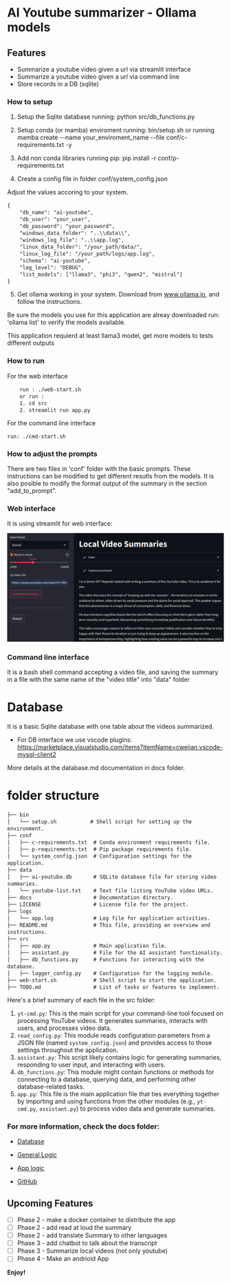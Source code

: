 # AI Youtube summarizer - Ollama models

## Features

* Summarize a youtube video given a url via streamlit interface
* Summarize a youtube video given a url via command line
* Store records in a DB (sqlite)

### How to setup

1. Setup the Sqlite database running: 
        python src/db_functions.py

2. Setup conda (or mamba) enviroment running: bin/setup.sh 
        or running 
        mamba create --name your_enviroment_name --file conf/c-requirements.txt -y

3. Add non conda libraries running pip: 
        pip install -r conf/p-requirements.txt

4. Create a config file in folder conf/system_config.json

Adjust the values accoring to your system.
```
{
    "db_name": "ai-youtube",
    "db_user": "your_user",
    "db_password": "your_password",
    "windows_data_folder": "..\\data\\",
    "windows_log_file": "..\\app.log",
    "linux_data_folder": "/your_path/data/",
    "linux_log_file": "/your_path/logs/app.log",
    "schema": "ai-youtube",
    "log_level": "DEBUG",
    "list_models": ["llama3", "phi3", "qwen2", "mistral"]
}
```

5. Get ollama working in your system. Download from www.ollama.io, and follow the instructions.

Be sure the models you use for this application are alreay downloaded run: 'ollama list' to verify the models available.

This application requierd at least llama3 model, get more models to tests different outputs


### How to run

For the web interface
```
    run : ./web-start.sh 
    or run : 
    1. cd src
    2. streamlit run app.py
```

For the command line interface
```
run: ./cmd-start.sh
```


### How to adjust the prompts

There are two files in 'conf' folder with the basic prompts.
These instructions can be modified to get different resutls from the models.
It is also posible to modify the format output of the summary 
in the section "add_to_prompt".


### Web interface
It is using streamlit for web interface:


![PNG Image](docs/web-interface.png)


### Command line interface
It is a bash shell command accepting a video file, and saving the summary 
in a file with the same name of the "video title" into "data" folder

# Database
It is a basic Sqlite database with one table about the videos summarized.

- For DB interface we use vscode plugins: 
https://marketplace.visualstudio.com/items?itemName=cweijan.vscode-mysql-client2

More details at the database.md documentation in docs folder.

# folder structure
```
├── bin
│   └── setup.sh           # Shell script for setting up the environment.
├── conf
│   ├── c-requirements.txt  # Conda environment requirements file.
│   ├── p-requirements.txt  # Pip package requirements file.
│   └── system_config.json  # Configuration settings for the application.
├── data
│   ├── ai-youtube.db       # SQLite database file for storing video summaries.
│   └── youtube-list.txt    # Text file listing YouTube video URLs.
├── docs                    # Documentation directory.
├── LICENSE                 # License file for the project.
├── logs
│   └── app.log             # Log file for application activities.
├── README.md               # This file, providing an overview and instructions.
├── src
│   ├── app.py              # Main application file.
│   ├── assistant.py        # File for the AI assistant functionality.
│   ├── db_functions.py     # Functions for interacting with the database.
│   ├── logger_config.py    # Configuration for the logging module.
├── web-start.sh            # Shell script to start the application.
├── TODO.md                 # List of tasks or features to implement.
```

Here's a brief summary of each file in the src folder:

1. `yt-cmd.py`: This is the main script for your command-line tool focused on processing YouTube videos. It generates summaries, interacts with users, and processes video data.
2. `read_config.py`: This module reads configuration parameters from a JSON file (named `system_config.json`) and provides access to those settings throughout the application.
3. `assistant.py`: This script likely contains logic for generating summaries, responding to user input, and interacting with users.
4. `db_functions.py`: This module might contain functions or methods for connecting to a database, querying data, and performing other database-related tasks.
5. `app.py`: This file is the main application file that ties everything together by importing and using functions from the other modules (e.g., `yt-cmd.py`, `assistant.py`) to process video data and generate summaries.



### For more information, check the docs folder:

* [Database](docs/database.md)
* [General Logic](docs/general-logic.md)
* [App logic](docs/main-app.md)

* [GitHub](https://github.com/rafael1856/ai-youtube)

## Upcoming Features

- [ ] Phase 2 - make a docker container to distribute the app  
- [ ] Phase 2 - add read at loud the summary  
- [ ] Phase 2 - add translate Summary to other languages  
- [ ] Phase 3 - add chatbot to talk about the transcript  
- [ ] Phase 3 - Summarize local videos (not only youtube)  
- [ ] Phase 4 - Make an andrioid App  

**Enjoy!**